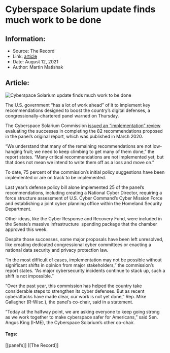 # Cyberspace Solarium update finds much work to be done
### 

## Information:
+ Source: The Record
+ Link: [article](https://therecord.media/cyberspace-solarium-update-finds-much-work-to-be-done/)
+ Date: August 12, 2021
+ Author: Martin Matishak


## Article:
![Cyberspace Solarium update finds much work to be done](https://therecord.media/wp-content/uploads/2021/08/quick-ps-qqhD8avcY7k-unsplash-1.jpg)

The U.S. government “has a lot of work ahead” of it to implement key recommendations designed to boost the country’s digital defenses, a congressionally-chartered panel warned on Thursday.


The Cyberspace Solarium Commission [issued an “implementation” review](https://www.solarium.gov/public-communications/2021-annual-report-on-implementation) evaluating the successes in completing the 82 recommendations proposed in the panel’s original report, which was published in March 2020.


“We understand that many of the remaining recommendations are not low-hanging fruit; we need to keep climbing to get many of them done,” the report states. “Many critical recommendations are not implemented yet, but that does not mean we intend to write them off as a loss and move on.”


To date, 75 percent of the commission’s initial policy suggestions have been implemented or are on track to be implemented. 


Last year’s defense policy bill alone implemented 25 of the panel’s recommendations, including creating a National Cyber Director, requiring a force structure assessment of U.S. Cyber Command’s Cyber Mission Force and establishing a joint cyber planning office within the Homeland Security Department.


Other ideas, like the Cyber Response and Recovery Fund, were included in the Senate’s massive infrastructure  spending package that the chamber approved this week.


Despite those successes, some major proposals have been left unresolved, like creating dedicated congressional cyber committees or enacting a national data security and privacy protection law.


“In the most difficult of cases, implementation may not be possible without significant shifts in opinion from major stakeholders,” the commission’s report states. “As major cybersecurity incidents continue to stack up, such a shift is not impossible.”


“Over the past year, this commission has helped the country take considerable steps to strengthen its cyber defenses. But as recent cyberattacks have made clear, our work is not yet done,” Rep. Mike Gallagher (R-Wisc.), the panel’s co-chair, said in a statement. 


“Today at the halfway point, we are asking everyone to keep going strong as we work together to make cyberspace safer for Americans,” said Sen. Angus King (I-ME), the Cyberspace Solarium’s other co-chair.





#### Tags:
[[panel’s]] [[The Record]]
